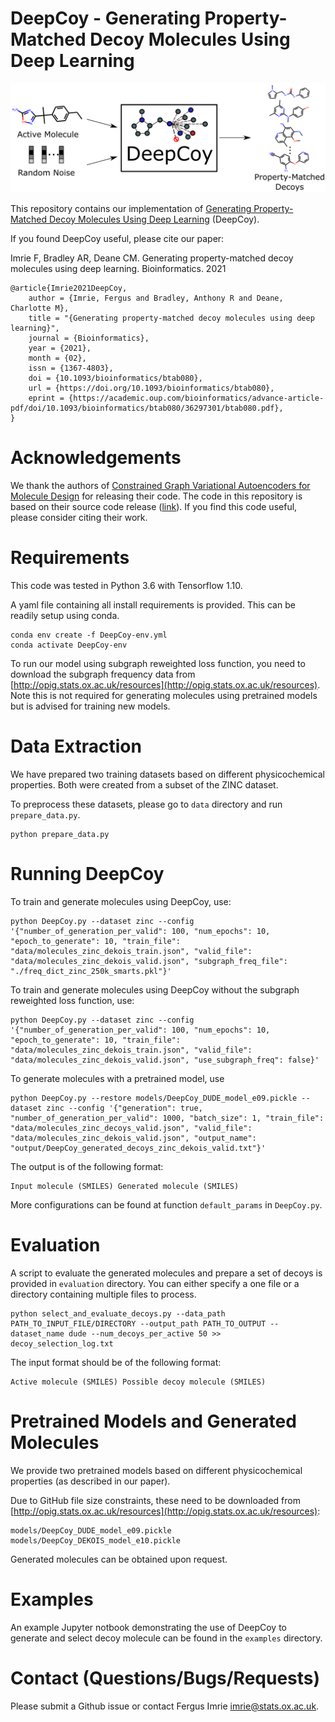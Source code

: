 # DeepCoy - Generating Property-Matched Decoy Molecules Using Deep Learning

![](DeepCoy.png)

This repository contains our implementation of [Generating Property-Matched Decoy Molecules Using Deep Learning](https://doi.org/10.1093/bioinformatics/btab080) (DeepCoy). 

If you found DeepCoy useful, please cite our paper:

Imrie F, Bradley AR, Deane CM. Generating property-matched decoy molecules using deep learning. Bioinformatics. 2021

```
@article{Imrie2021DeepCoy,
    author = {Imrie, Fergus and Bradley, Anthony R and Deane, Charlotte M},
    title = "{Generating property-matched decoy molecules using deep learning}",
    journal = {Bioinformatics},
    year = {2021},
    month = {02},
    issn = {1367-4803},
    doi = {10.1093/bioinformatics/btab080},
    url = {https://doi.org/10.1093/bioinformatics/btab080},
    eprint = {https://academic.oup.com/bioinformatics/advance-article-pdf/doi/10.1093/bioinformatics/btab080/36297301/btab080.pdf},
}
```

# Acknowledgements

We thank the authors of [Constrained Graph Variational Autoencoders for Molecule Design](https://papers.nips.cc/paper/8005-constrained-graph-variational-autoencoders-for-molecule-design) for releasing their code. The code in this repository is based on their source code release ([link](https://github.com/microsoft/constrained-graph-variational-autoencoder)). If you find this code useful, please consider citing their work.

# Requirements

This code was tested in Python 3.6 with Tensorflow 1.10. 

A yaml file containing all install requirements is provided. This can be readily setup using conda.

```
conda env create -f DeepCoy-env.yml
conda activate DeepCoy-env
```

To run our model using subgraph reweighted loss function, you need to download the subgraph frequency data from [http://opig.stats.ox.ac.uk/resources](http://opig.stats.ox.ac.uk/resources). Note this is not required for generating molecules using pretrained models but is advised for training new models.

# Data Extraction

We have prepared two training datasets based on different physicochemical properties. Both were created from a subset of the ZINC dataset.

To preprocess these datasets, please go to `data` directory and run `prepare_data.py`.

```
python prepare_data.py
```

# Running DeepCoy

To train and generate molecules using DeepCoy, use:

```
python DeepCoy.py --dataset zinc --config '{"number_of_generation_per_valid": 100, "num_epochs": 10, "epoch_to_generate": 10, "train_file": "data/molecules_zinc_dekois_train.json", "valid_file": "data/molecules_zinc_dekois_valid.json", "subgraph_freq_file": "./freq_dict_zinc_250k_smarts.pkl"}'
```

To train and generate molecules using DeepCoy without the subgraph reweighted loss function, use:
```
python DeepCoy.py --dataset zinc --config '{"number_of_generation_per_valid": 100, "num_epochs": 10, "epoch_to_generate": 10, "train_file": "data/molecules_zinc_dekois_train.json", "valid_file": "data/molecules_zinc_dekois_valid.json", "use_subgraph_freq": false}'
```

To generate molecules with a pretrained model, use

```
python DeepCoy.py --restore models/DeepCoy_DUDE_model_e09.pickle --dataset zinc --config '{"generation": true, "number_of_generation_per_valid": 1000, "batch_size": 1, "train_file": "data/molecules_zinc_decoys_valid.json", "valid_file": "data/molecules_zinc_dekois_valid.json", "output_name": "output/DeepCoy_generated_decoys_zinc_dekois_valid.txt"}'
```

The output is of the following format:

```
Input molecule (SMILES) Generated molecule (SMILES)
```

More configurations can be found at function `default_params` in `DeepCoy.py`.

# Evaluation

A script to evaluate the generated molecules and prepare a set of decoys is provided in `evaluation` directory. You can either specify a one file or a directory containing multiple files to process.

```
python select_and_evaluate_decoys.py --data_path PATH_TO_INPUT_FILE/DIRECTORY --output_path PATH_TO_OUTPUT --dataset_name dude --num_decoys_per_active 50 >> decoy_selection_log.txt
```

The input format should be of the following format:
```
Active molecule (SMILES) Possible decoy molecule (SMILES)
```

# Pretrained Models and Generated Molecules

We provide two pretrained models based on different physicochemical properties (as described in our paper). 

Due to GitHub file size constraints, these need to be downloaded from [http://opig.stats.ox.ac.uk/resources](http://opig.stats.ox.ac.uk/resources):

```
models/DeepCoy_DUDE_model_e09.pickle
models/DeepCoy_DEKOIS_model_e10.pickle
```

Generated molecules can be obtained upon request.

# Examples

An example Jupyter notbook demonstrating the use of DeepCoy to generate and select decoy molecule can be found in the `examples` directory.

# Contact (Questions/Bugs/Requests)

Please submit a Github issue or contact Fergus Imrie [imrie@stats.ox.ac.uk](mailto:imrie@stats.ox.ac.uk).

